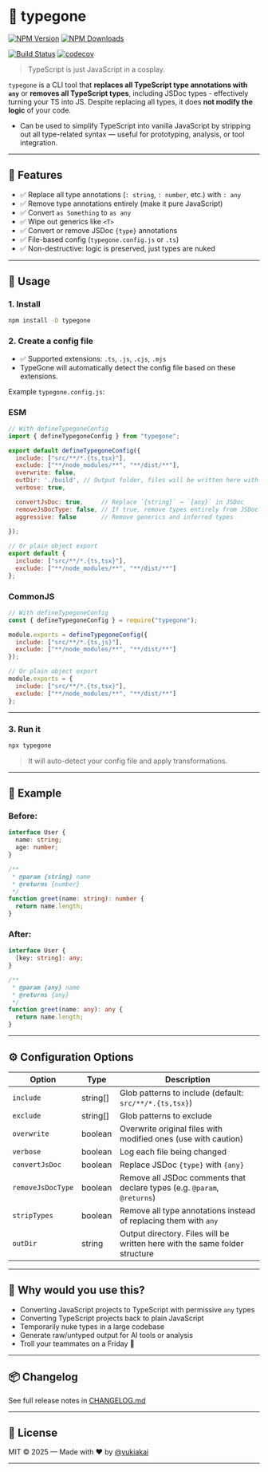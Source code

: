 # 🧨 typegone

[![NPM Version][npm-version-image]][npm-url]
[![NPM Downloads][npm-downloads-image]][npm-downloads-url]

[![Build Status][github-build-url]][github-url]
[![codecov][codecov-image]][codecov-url]

> TypeScript is just JavaScript in a cosplay.

`typegone` is a CLI tool that **replaces all TypeScript type annotations with `any`** or **removes all TypeScript types**, including JSDoc types -  effectively turning your TS into JS.
Despite replacing all types, it does **not modify the logic** of your code.
- Can be used to simplify TypeScript into vanilla JavaScript by stripping out all type-related syntax — useful for prototyping, analysis, or tool integration.

---

## 🚀 Features

- ✅ Replace all type annotations (`: string`, `: number`, etc.) with `: any`
- ✅ Remove type annotations entirely (make it pure JavaScript)
- ✅ Convert `as Something` to `as any`
- ✅ Wipe out generics like `<T>`
- ✅ Convert or remove JSDoc `{type}` annotations
- ✅ File-based config (`typegone.config.js` or `.ts`)
- ✅ Non-destructive: logic is preserved, just types are nuked

---

## 🔧 Usage

### 1. Install

```bash
npm install -D typegone
```

### 2. Create a config file

- ✅ Supported extensions: `.ts`, `.js`, `.cjs`, `.mjs`
- TypeGone will automatically detect the config file based on these extensions.

Example `typegone.config.js`:

### ESM

```js
// With defineTypegoneConfig
import { defineTypegoneConfig } from "typegone";

export default defineTypegoneConfig({
  include: ["src/**/*.{ts,tsx}"],
  exclude: ["**/node_modules/**", "**/dist/**"],
  overwrite: false,
  outDir: './build', // Output folder, files will be written here with the same structure
  verbose: true,

  convertJsDoc: true,     // Replace `{string}` → `{any}` in JSDoc
  removeJsDocType: false, // If true, remove types entirely from JSDoc
  aggressive: false       // Remove generics and inferred types
  
});

// Or plain object export
export default {
  include: ["src/**/*.{ts,tsx}"],
  exclude: ["**/node_modules/**", "**/dist/**"]
};
```

### CommonJS

```js
// With defineTypegoneConfig
const { defineTypegoneConfig } = require("typegone");

module.exports = defineTypegoneConfig({
  include: ["src/**/*.{ts,js}"],
  exclude: ["**/node_modules/**", "**/dist/**"]
});

// Or plain object export
module.exports = {
  include: ["src/**/*.{ts,tsx}"],
  exclude: ["**/node_modules/**", "**/dist/**"]
};
```

---

### 3. Run it

```bash
npx typegone
```

> It will auto-detect your config file and apply transformations.

---

## 🧪 Example

### Before:

```ts
interface User {
  name: string;
  age: number;
}

/**
 * @param {string} name
 * @returns {number}
 */
function greet(name: string): number {
  return name.length;
}
```

### After:

```ts
interface User {
  [key: string]: any;
}

/**
 * @param {any} name
 * @returns {any}
 */
function greet(name: any): any {
  return name.length;
}
```

---

## ⚙️ Configuration Options

| Option             | Type      | Description                                                                  |
|--------------------|-----------|------------------------------------------------------------------------------|
| `include`          | string[]  | Glob patterns to include (default: `src/**/*.{ts,tsx}`)                      |
| `exclude`          | string[]  | Glob patterns to exclude                                                     |
| `overwrite`        | boolean   | Overwrite original files with modified ones (use with caution)               |
| `verbose`          | boolean   | Log each file being changed                                                  |
| `convertJsDoc`     | boolean   | Replace JSDoc `{type}` with `{any}`                                          |
| `removeJsDocType`  | boolean   | Remove all JSDoc comments that declare types (e.g. `@param`, `@returns`)     |
| `stripTypes`       | boolean   | Remove all type annotations instead of replacing them with `any`             |
| `outDir`           | string    | Output directory. Files will be written here with the same folder structure  |


---

## 🤔 Why would you use this?

- Converting JavaScript projects to TypeScript with permissive `any` types
- Converting TypeScript projects back to plain JavaScript
- Temporarily nuke types in a large codebase
- Generate raw/untyped output for AI tools or analysis
- Troll your teammates on a Friday 🤡

---

## 📦 Changelog

See full release notes in [CHANGELOG.md][changelog-url]

---

## 📄 License

MIT © 2025 — Made with ❤️ by [@yukiakai](https://github.com/yukiakai212)

---


[npm-downloads-image]: https://badgen.net/npm/dm/typegone
[npm-downloads-url]: https://www.npmjs.com/package/typegone
[npm-url]: https://www.npmjs.com/package/typegone
[npm-version-image]: https://badgen.net/npm/v/typegone
[github-build-url]: https://github.com/yukiakai212/typegone/actions/workflows/build.yml/badge.svg
[github-url]: https://github.com/yukiakai212/typegone/
[codecov-image]: https://codecov.io/gh/yukiakai212/typegone/branch/main/graph/badge.svg
[codecov-url]: https://codecov.io/gh/yukiakai212/typegone
[changelog-url]: https://github.com/yukiakai212/typegone/blob/main/CHANGELOG.md
